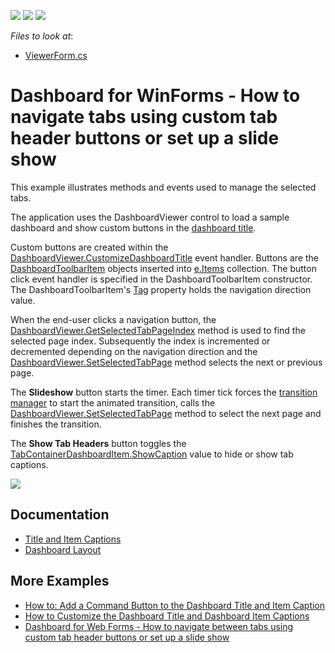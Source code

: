 <!-- default badges list -->
![](https://img.shields.io/endpoint?url=https://codecentral.devexpress.com/api/v1/VersionRange/157368199/18.2.3%2B)
[![](https://img.shields.io/badge/Open_in_DevExpress_Support_Center-FF7200?style=flat-square&logo=DevExpress&logoColor=white)](https://supportcenter.devexpress.com/ticket/details/T830497)
[![](https://img.shields.io/badge/📖_How_to_use_DevExpress_Examples-e9f6fc?style=flat-square)](https://docs.devexpress.com/GeneralInformation/403183)
<!-- default badges end -->

<!-- default file list -->
*Files to look at*:

* [ViewerForm.cs](./CS/DashboardNextPrevTab/ViewerForm.cs)
<!-- default file list end -->

# Dashboard for WinForms - How to navigate tabs using custom tab header buttons or set up a slide show

This example illustrates methods and events used to manage the selected tabs.

The application uses the DashboardViewer control to load a sample dashboard and show custom buttons in the [dashboard title](https://docs.devexpress.com/Dashboard/15618/creating-dashboards/creating-dashboards-in-the-winforms-designer/dashboard-layout/dashboard-title).

Custom buttons are created within the [DashboardViewer.CustomizeDashboardTitle](https://docs.devexpress.com/Dashboard/DevExpress.DashboardWin.DashboardViewer.CustomizeDashboardTitle) event handler. Buttons are the [DashboardToolbarItem](https://docs.devexpress.com/Dashboard/DevExpress.DashboardWin.DashboardToolbarItem) objects inserted into [e.Items](https://docs.devexpress.com/Dashboard/DevExpress.DashboardWin.CustomizeDashboardCaptionBaseEventArgs.Items) collection. The button click event handler is specified in the DashboardToolbarItem constructor. The DashboardToolbarItem's [Tag](https://docs.devexpress.com/Dashboard/DevExpress.DashboardWin.DashboardToolbarItem.Tag) property holds the navigation direction value.

When the end-user clicks a navigation button, the [DashboardViewer.GetSelectedTabPageIndex](https://docs.devexpress.com/Dashboard/DevExpress.DashboardWin.DashboardViewer.GetSelectedTabPageIndex(System.String)) method is used to find the selected page index. Subsequently the index is incremented or decremented depending on the navigation direction and the [DashboardViewer.SetSelectedTabPage](https://docs.devexpress.com/Dashboard/DevExpress.DashboardWin.DashboardViewer.SetSelectedTabPage(System.String-System.Int32)) method selects the next or previous page.

The **Slideshow** button starts the timer. Each timer tick forces the [transition manager](https://docs.devexpress.com/WindowsForms/DevExpress.Utils.Animation.TransitionManager) to start the animated transition, calls the [DashboardViewer.SetSelectedTabPage](https://docs.devexpress.com/Dashboard/DevExpress.DashboardWin.DashboardViewer.SetSelectedTabPage(System.String-System.Int32)) method to select the next page and finishes the transition.

The **Show Tab Headers** button toggles the [TabContainerDashboardItem.ShowCaption](https://docs.devexpress.com/Dashboard/DevExpress.DashboardCommon.DashboardItem.ShowCaption) value to hide or show tab captions. 

![](./images/Screenshot.png)

## Documentation

- [Title and Item Captions](https://docs.devexpress.com/Dashboard/401132/winforms-dashboard/winforms-viewer/title-and-item-captions)
- [Dashboard Layout](https://docs.devexpress.com/Dashboard/15617)

## More Examples 

* [How to: Add a Command Button to the Dashboard Title and Item Caption](https://github.com/DevExpress-Examples/winforms-dashboard-custom-command-buttons)
* [How to Customize the Dashboard Title and Dashboard Item Captions](https://github.com/DevExpress-Examples/winforms-dashboard-how-to-customize-the-dashboard-title-and-dashboard-item-captions-t630210)
* [Dashboard for Web Forms - How to navigate between tabs using custom tab header buttons or set up a slide show](https://github.com/DevExpress-Examples/Web-Dashboard-Slideshow-TabContainer-Navigation)
